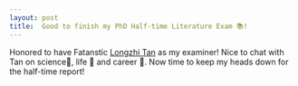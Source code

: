 ```yaml
---
layout: post
title:  Good to finish my PhD Half-time Literature Exam 📚!
---
```


Honored to have Fatanstic [Longzhi Tan]([https://ki.se/](https://3dgeno.me/team)) as my examiner! Nice to chat with Tan on science🧬, life 🍩 and career 🔬. 
Now time to keep my heads down for the half-time report!

